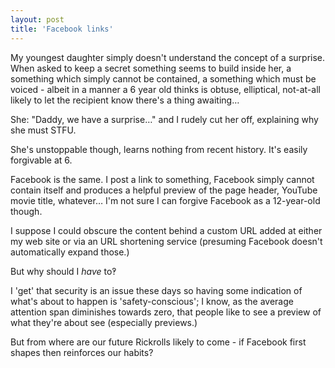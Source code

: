 ```yaml
---
layout: post
title: 'Facebook links'
---
```


My youngest daughter simply doesn't understand the concept of a surprise.  When asked to keep a secret something seems to build inside her, a something which simply cannot be contained, a something which must be voiced - albeit in a manner a 6 year old thinks is obtuse, elliptical, not-at-all likely to let the recipient know there's a thing awaiting…

She: "Daddy, we have a surprise…" and I rudely cut her off, explaining why she must STFU.

She's unstoppable though, learns nothing from recent history.  It's easily forgivable at 6.

Facebook is the same.  I post a link to something, Facebook simply cannot contain itself and produces a helpful preview of the page header, YouTube movie title, whatever…  I'm not sure I can forgive Facebook as a 12-year-old though.

I suppose I could obscure the content behind a custom URL added at either my web site or via an URL shortening service (presuming Facebook doesn't automatically expand those.)

But why should I *have* to‽

I 'get' that security is an issue these days so having some indication of what's about to happen is 'safety-conscious'; I know, as the average attention span diminishes towards zero, that people like to see a preview of what they're about see (especially previews.)

But from where are our future Rickrolls likely to come - if Facebook first shapes then reinforces our habits?
